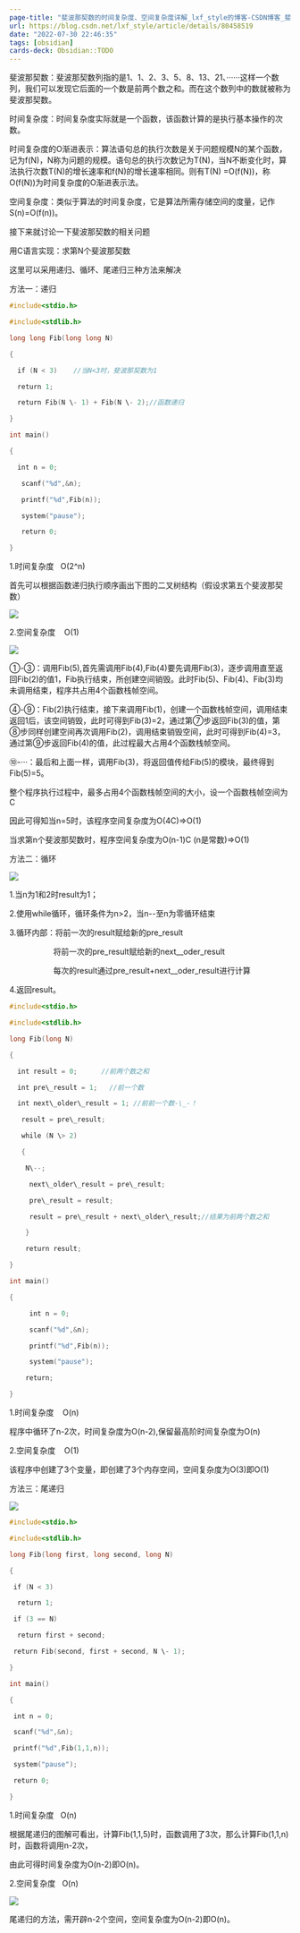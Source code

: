 ```yaml
---
page-title: "斐波那契数的时间复杂度、空间复杂度详解_lxf_style的博客-CSDN博客_斐波那契数列时间复杂度"
url: https://blog.csdn.net/lxf_style/article/details/80458519
date: "2022-07-30 22:46:35"
tags: [obsidian] 
cards-deck: Obsidian::TODO
---
```

斐波那契数：斐波那契数列指的是1、1、2、3、5、8、13、21、······这样一个数列，我们可以发现它后面的一个数是前两个数之和。而在这个数列中的数就被称为斐波那契数。

时间复杂度：时间复杂度实际就是一个函数，该函数计算的是执行基本操作的次数。

时间复杂度的O渐进表示：算法语句总的执行次数是关于问题规模N的某个函数，记为f(N)，N称为问题的规模。语句总的执行次数记为T(N)，当N不断变化时，算法执行次数T(N)的增长速率和f(N)的增长速率相同。则有T(N) =O(f(N))，称O(f(N))为时间复杂度的O渐进表示法。

空间复杂度：类似于算法的时间复杂度，它是算法所需存储空间的度量，记作S(n)=O(f(n))。

接下来就讨论一下斐波那契数的相关问题

用C语言实现：求第N个斐波那契数

这里可以采用递归、循环、尾递归三种方法来解决

方法一：递归
```c
#include<stdio.h>

#include<stdlib.h>

long long Fib(long long N)

{

  if (N < 3)    //当N<3时，斐波那契数为1

  return 1;

  return Fib(N \- 1) + Fib(N \- 2);//函数递归

}

int main()

{

  int n = 0;

   scanf("%d",&n);

   printf("%d",Fib(n));

   system("pause");

   return 0;

}
```

1.时间复杂度   O(2^n)

首先可以根据函数递归执行顺序画出下图的二叉树结构（假设求第五个斐波那契数）

![](https://img-blog.csdn.net/20180526005833138)

2.空间复杂度    O(1)

![](https://img-blog.csdn.net/20180526005844491)

①-③：调用Fib(5),首先需调用Fib(4),Fib(4)要先调用Fib(3)，逐步调用直至返回Fib(2)的值1，Fib执行结束，所创建空间销毁。此时Fib(5)、Fib(4)、Fib(3)均未调用结束，程序共占用4个函数栈帧空间。

④-⑨：Fib(2)执行结束，接下来调用Fib(1)，创建一个函数栈帧空间，调用结束返回1后，该空间销毁，此时可得到Fib(3)=2，通过第⑦步返回Fib(3)的值，第⑧步同样创建空间再次调用Fib(2)，调用结束销毁空间，此时可得到Fib(4)=3，通过第⑨步返回Fib(4)的值，此过程最大占用4个函数栈帧空间。

⑩-···：最后和上面一样，调用Fib(3)，将返回值传给Fib(5)的模块，最终得到Fib(5)=5。

整个程序执行过程中，最多占用4个函数栈帧空间的大小，设一个函数栈帧空间为C

因此可得知当n=5时，该程序空间复杂度为O(4C)=>O(1)

当求第n个斐波那契数时，程序空间复杂度为O(n-1)C (n是常数)\=>O(1)

方法二：循环

![](https://img-blog.csdn.net/20180526005859798)

1.当n为1和2时result为1；

2.使用while循环，循环条件为n>2，当n--至n为零循环结束

3.循环内部：将前一次的result赋给新的pre\_result

                    将前一次的pre\_result赋给新的next\_\_oder\_result

                    每次的result通过pre\_result+next\_\_oder\_result进行计算

4.返回result。

```c
#include<stdio.h>

#include<stdlib.h>

long Fib(long N)

{

  int result = 0;      //前两个数之和

  int pre\_result = 1;   //前一个数

  int next\_older\_result = 1; //前前一个数-\_-！

   result = pre\_result;    

   while (N \> 2)           

   {                   

    N\--;

     next\_older\_result = pre\_result;

     pre\_result = result;      

     result = pre\_result + next\_older\_result;//结果为前两个数之和

    }

    return result;

}

int main()

{

     int n = 0;

     scanf("%d",&n);

     printf("%d",Fib(n));

     system("pause");

    return;

}
```
1.时间复杂度    O(n)

程序中循环了n-2次，时间复杂度为O(n-2),保留最高阶时间复杂度为O(n)

2.空间复杂度    O(1)

该程序中创建了3个变量，即创建了3个内存空间，空间复杂度为O(3)即O(1)

方法三：尾递归

![](https://img-blog.csdn.net/20180526005914477)

```c
#include<stdio.h>

#include<stdlib.h>

long Fib(long first, long second, long N)

{

 if (N < 3)

  return 1;

 if (3 == N)

  return first + second;

 return Fib(second, first + second, N \- 1);

}

int main()

{

 int n = 0;

 scanf("%d",&n);

 printf("%d",Fib(1,1,n));

 system("pause");

 return 0;

}
```
1.时间复杂度   O(n)

根据尾递归的图解可看出，计算Fib(1,1,5)时，函数调用了3次，那么计算Fib(1,1,n)时，函数将调用n-2次，

由此可得时间复杂度为O(n-2)即O(n)。

2.空间复杂度   O(n)

![](https://img-blog.csdn.net/20180526005922481)

尾递归的方法，需开辟n-2个空间，空间复杂度为O(n-2)即O(n)。